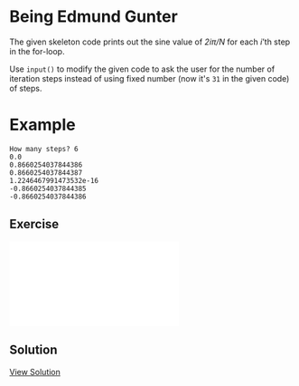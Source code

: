 # Being Edmund Gunter

The given skeleton code prints out the sine value of *2iπ/N* for each *i*’th step in the for-loop.

Use `input()` to modify the given code to ask the user for the number of iteration steps instead of using fixed number (now it's `31` in the given code) of steps.

# Example

```
How many steps? 6
0.0
0.8660254037844386
0.8660254037844387
1.2246467991473532e-16
-0.8660254037844385
-0.8660254037844386
```

## Exercise

<iframe class="u-pad-embed" src="../pads/gunter/
exercise_embed/" frameborder="0"></iframe>

## Solution

<a class="c-button" href="../04-3-gunter-solution">View Solution</a>
